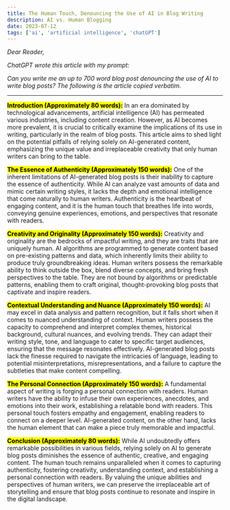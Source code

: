 ```yaml
---
title: The Human Touch, Denouncing the Use of AI in Blog Writing
description: AI vs. Human Blogging
date: 2023-07-12
tags: ['ai', 'artificial intelligence', 'chatGPT']
---
```

*Dear Reader,* 

*ChatGPT wrote this article with my prompt:*

*Can you write me an up to 700 word blog post denouncing the use of AI to write blog posts? The following is the article copied verbatim.*
***
**<mark>Introduction (Approximately 80 words):</mark>**
In an era dominated by technological advancements, artificial intelligence (AI) has permeated various industries, including content creation. However, as AI becomes more prevalent, it is crucial to critically examine the implications of its use in writing, particularly in the realm of blog posts. This article aims to shed light on the potential pitfalls of relying solely on AI-generated content, emphasizing the unique value and irreplaceable creativity that only human writers can bring to the table.

**<mark>The Essence of Authenticity (Approximately 150 words):</mark>**
One of the inherent limitations of AI-generated blog posts is their inability to capture the essence of authenticity. While AI can analyze vast amounts of data and mimic certain writing styles, it lacks the depth and emotional intelligence that come naturally to human writers. Authenticity is the heartbeat of engaging content, and it is the human touch that breathes life into words, conveying genuine experiences, emotions, and perspectives that resonate with readers.

**<mark>Creativity and Originality (Approximately 150 words):</mark>**
Creativity and originality are the bedrocks of impactful writing, and they are traits that are uniquely human. AI algorithms are programmed to generate content based on pre-existing patterns and data, which inherently limits their ability to produce truly groundbreaking ideas. Human writers possess the remarkable ability to think outside the box, blend diverse concepts, and bring fresh perspectives to the table. They are not bound by algorithms or predictable patterns, enabling them to craft original, thought-provoking blog posts that captivate and inspire readers.

**<mark>Contextual Understanding and Nuance (Approximately 150 words):</mark>**
AI may excel in data analysis and pattern recognition, but it falls short when it comes to nuanced understanding of context. Human writers possess the capacity to comprehend and interpret complex themes, historical background, cultural nuances, and evolving trends. They can adapt their writing style, tone, and language to cater to specific target audiences, ensuring that the message resonates effectively. AI-generated blog posts lack the finesse required to navigate the intricacies of language, leading to potential misinterpretations, misrepresentations, and a failure to capture the subtleties that make content compelling.

**<mark>The Personal Connection (Approximately 150 words):</mark>**
A fundamental aspect of writing is forging a personal connection with readers. Human writers have the ability to infuse their own experiences, anecdotes, and emotions into their work, establishing a relatable bond with readers. This personal touch fosters empathy and engagement, enabling readers to connect on a deeper level. AI-generated content, on the other hand, lacks the human element that can make a piece truly memorable and impactful.

**<mark>Conclusion (Approximately 80 words):</mark>**
While AI undoubtedly offers remarkable possibilities in various fields, relying solely on AI to generate blog posts diminishes the essence of authentic, creative, and engaging content. The human touch remains unparalleled when it comes to capturing authenticity, fostering creativity, understanding context, and establishing a personal connection with readers. By valuing the unique abilities and perspectives of human writers, we can preserve the irreplaceable art of storytelling and ensure that blog posts continue to resonate and inspire in the digital landscape.
